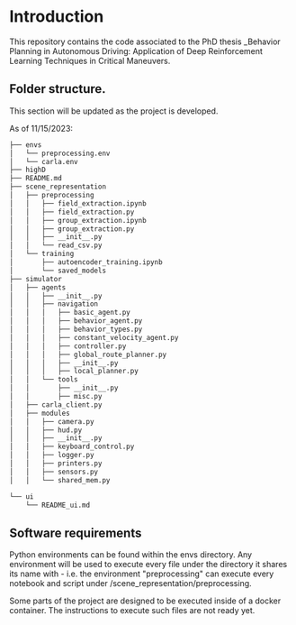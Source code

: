 # Introduction
This repository contains the code associated to the PhD thesis _Behavior Planning in Autonomous Driving: Application of Deep Reinforcement Learning Techniques in Critical Maneuvers.

## Folder structure.
This section will be updated as the project is developed.

As of 11/15/2023:
```bash
├── envs
│   └── preprocessing.env
│   └── carla.env
├── highD
├── README.md
├── scene_representation
│   ├── preprocessing
│   │   ├── field_extraction.ipynb
│   │   ├── field_extraction.py
│   │   ├── group_extraction.ipynb
│   │   ├── group_extraction.py
│   │   ├── __init__.py
│   │   └── read_csv.py
│   └── training
│       ├── autoencoder_training.ipynb
│       └── saved_models
├── simulator
│   ├── agents
│   │   ├── __init__.py
│   │   ├── navigation
│   │   │   ├── basic_agent.py
│   │   │   ├── behavior_agent.py
│   │   │   ├── behavior_types.py
│   │   │   ├── constant_velocity_agent.py
│   │   │   ├── controller.py
│   │   │   ├── global_route_planner.py
│   │   │   ├── __init__.py
│   │   │   ├── local_planner.py
│   │   └── tools
│   │       ├── __init__.py
│   │       ├── misc.py
│   ├── carla_client.py
│   ├── modules
│   │   ├── camera.py
│   │   ├── hud.py
│   │   ├── __init__.py
│   │   ├── keyboard_control.py
│   │   ├── logger.py
│   │   ├── printers.py
│   │   ├── sensors.py
│   │   └── shared_mem.py

└── ui
    └── README_ui.md

```

## Software requirements
Python environments can be found within the envs directory. Any environment will be used to execute every file under the directory it shares its name with - i.e. the environment "preprocessing" can execute every notebook and script under /scene_representation/preprocessing.

Some parts of the project are designed to be executed inside of a docker container. The instructions to execute such files are not ready yet.



